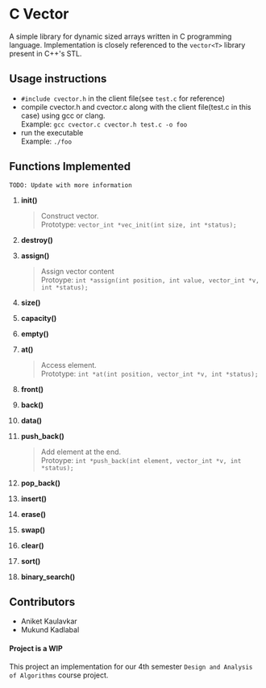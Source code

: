 # C Vector
A simple library for dynamic sized arrays written in C programming language. Implementation is closely referenced to the `vector<T>` library present in C++'s STL.

## Usage instructions
- `#include cvector.h` in the client file(see `test.c` for reference) 
- compile cvector.h and cvector.c along with the client file(test.c in this case) using gcc or clang.  
Example: ``` gcc cvector.c cvector.h test.c -o foo ```
- run the executable  
Example: `./foo`

## Functions Implemented 
    TODO: Update with more information

1. **init()**  
    > Construct vector.  
    Prototype:
    `vector_int *vec_init(int size, int *status);`

2. **destroy()**
3. **assign()**
    > Assign vector content  
    Protoype: `int *assign(int position, int value, vector_int *v, int *status);`
    
4. **size()**
5. **capacity()**
6. **empty()**
7. **at()**  
    > Access element.  
    Prototype:
    `int *at(int position, vector_int *v, int *status);`

8. **front()**
9. **back()**
10. **data()**
11. **push_back()**  
    > Add element at the end.  
    Protoype:
    `int *push_back(int element, vector_int *v, int *status);`

12. **pop_back()**
13. **insert()**
14. **erase()**
15. **swap()**
16. **clear()**
17. **sort()**
18. **binary_search()**

## Contributors
- Aniket Kaulavkar 
- Mukund Kadlabal


#### Project is a WIP 
This project an implementation for our 4th semester `Design and Analysis of Algorithms` course project.
